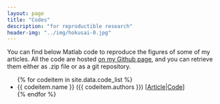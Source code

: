 ```yaml
---
layout: page
title: "Codes"
description: "for reproductible research"
header-img: "../img/hokusai-0.jpg"
---
```



You can find below Matlab code to reproduce the figures of some of my articles. All the code are hosted [on my Github page](https://github.com/gpeyre), and you can retrieve them either as .zip file or as a git repository.

<ul>
{% for codeitem in site.data.code_list %}
<li>
  {{ codeitem.name }} ({{ codeitem.authors }})
  [<a href="{{ codeitem.article }}">Article</a>|<a href="{{ codeitem.code }}">Code</a>]
</li>
{% endfor %}
</ul>
